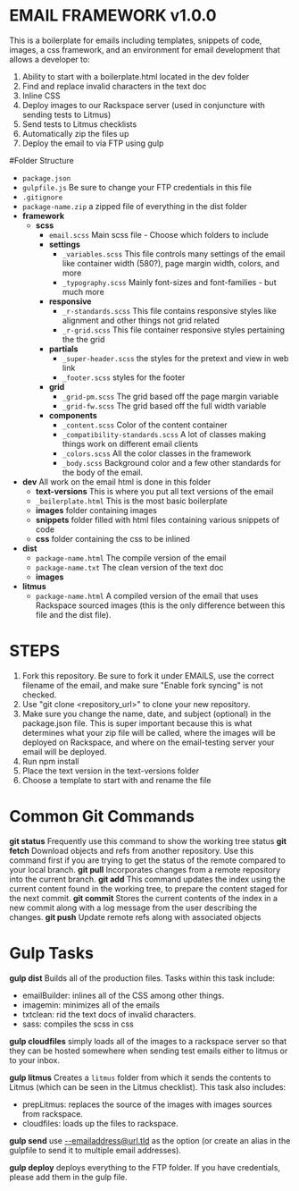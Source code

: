 # EMAIL FRAMEWORK v1.0.0

This is a boilerplate for emails including templates, snippets of code, images, a css framework, and an environment for email development that allows a developer to:

1. Ability to start with a boilerplate.html located in the dev folder
2. Find and replace invalid characters in the text doc
3. Inline CSS
4. Deploy images to our Rackspace server (used in conjuncture with sending tests to Litmus)
5. Send tests to Litmus checklists
6. Automatically zip the files up
7. Deploy the email to via FTP using gulp

#Folder Structure

- `package.json`
- `gulpfile.js` Be sure to change your FTP credentials in this file
- `.gitignore`
- `package-name.zip` a zipped file of everything in the dist folder
- **framework** 
	- **scss** 
		- `email.scss` Main scss file - Choose which folders to include
		- **settings**
			- `_variables.scss` This file controls many settings of the email like container width (580?), page margin width, colors, and more
			- `_typography.scss` Mainly font-sizes and font-families - but much more
		- **responsive** 
			- `_r-standards.scss` This file contains responsive styles like alignment and other things not grid related
			- `_r-grid.scss` This file container responsive styles pertaining the the grid
		- **partials**
			- `_super-header.scss` the styles for the pretext and view in web link
			- `_footer.scss` styles for the footer
		- **grid**
			- `_grid-pm.scss` The grid based off the page margin variable
			- `_grid-fw.scss` The grid based off the full width variable
		- **components**
			- `_content.scss` Color of the content container
			- `_compatibility-standards.scss` A lot of classes making things work on different email clients
			- `_colors.scss` All the color classes in the framework
			- `_body.scss` Background color and a few other standards for the body of the email.
- **dev** All work on the email html is done in this folder
	- **text-versions** This is where you put all text versions of the email
	- `_boilerplate.html` This is the most basic boilerplate
	- **images** folder containing images
	- **snippets** folder filled with html files containing various snippets of code
	- **css** folder containing the css to be inlined
- **dist**
	- `package-name.html` The compile version of the email
	- `package-name.txt` The clean version of the text doc
	- **images**
- **litmus**
	- `package-name.html` A compiled version of the email that uses Rackspace sourced images (this is the only difference between this file and the dist file).


# STEPS

1. Fork this repository. Be sure to fork it under EMAILS, use the correct filename of the email, and make sure "Enable fork syncing" is not checked.
2. Use "git clone <repository_url>" to clone your new repository.
3. Make sure you change the name, date, and subject (optional) in the package.json file. This is super important because this is what determines what your zip file will be called, where the images will be deployed on Rackspace, and where on the email-testing server your email will be deployed.
4. Run npm install
5. Place the text version in the text-versions folder
6. Choose a template to start with and rename the file

# Common Git Commands

**git status** Frequently use this command to show the working tree status
**git fetch** Download objects and refs from another repository. Use this command first if you are trying to get the status of the remote compared to your local branch.
**git pull** Incorporates changes from a remote repository into the current branch.
**git add** This command updates the index using the current content found in the working tree, to prepare the content staged for the next commit. 
**git commit** Stores the current contents of the index in a new commit along with a log message from the user describing the changes.
**git push** Update remote refs along with associated objects

# Gulp Tasks

**gulp dist** Builds all of the production files. Tasks within this task include:
 - emailBuilder: inlines all of the CSS among other things.
 - imagemin: minimizes all of the emails
 - txtclean: rid the text docs of invalid characters.
 - sass: compiles the scss in css

**gulp cloudfiles** simply loads all of the images to a rackspace server so that they can be hosted somewhere when sending test emails either to litmus or to your inbox.

**gulp litmus** Creates a `litmus` folder from which it sends the contents to Litmus (which can be seen in the Litmus checklist). This task also includes: 
 - prepLitmus: replaces the source of the images with images sources from rackspace.
 - cloudfiles: loads up the files to rackspace.
 
 **gulp send** use --emailaddress@url.tld as the option (or create an alias in the gulpfile to send it to multiple email addresses).
 
 **gulp deploy** deploys everything to the FTP folder. If you have credentials, please add them in the gulp file.